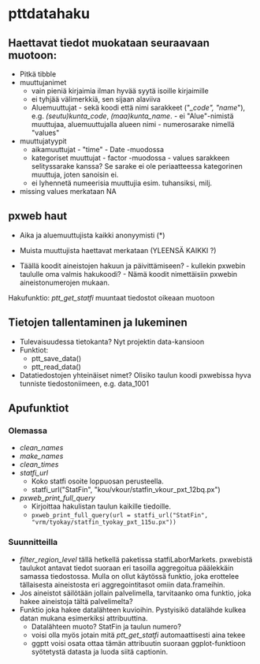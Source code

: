 
# pttdatahaku

<!-- badges: start -->
<!-- badges: end -->


## Haettavat tiedot muokataan seuraavaan muotoon:

 - Pitkä tibble
 - muuttujanimet
     - vain pieniä kirjaimia ilman hyvää syytä isoille kirjaimille
     - ei tyhjää välimerkkiä, sen sijaan alaviiva
     - Aluemuuttujat
            - sekä koodi että nimi sarakkeet ("*_code", "*_name_"), e.g. _(seutu)kunta_code_, _(maa)kunta_name_. 
            - ei "Alue"-nimistä muuttujaa, aluemuuttujalla alueen nimi
            - numerosarake nimellä "values"
  - muuttujatyypit
      - aikamuuttujat
            - "time"
            - Date -muodossa
      - kategoriset muuttujat
            - factor -muodossa
            - values sarakkeen selityssarake kanssa? Se sarake ei ole periaatteessa kategorinen muuttuja, joten sanoisin ei.
      - ei lyhennetä numeerisia muuttujia esim. tuhansiksi, milj. 
  - missing values merkataan NA


## pxweb haut

- Aika ja aluemuuttujista kaikki anonyymisti (*)
- Muista muuttujista haettavat merkataan (YLEENSÄ KAIKKI ?)

- Täällä koodit aineistojen hakuun ja päivittämiseen?
      - kullekin pxwebin taululle oma valmis hakukoodi?
      - Nämä koodit nimettäisiin pxwebin aineistonumerojen mukaan.
        
Hakufunktio:
  *ptt_get_statfi* muuntaat tiedostot oikeaan muotoon
  
## Tietojen tallentaminen ja lukeminen

- Tulevaisuudessa tietokanta? Nyt projektin data-kansioon
- Funktiot:
   - ptt_save_data()
   - ptt_read_data()
- Datatiedostojen yhteinäiset nimet? Olisiko taulun koodi pxwebissa hyva tunniste tiedostoniimeen, e.g. data_1001



        
## Apufunktiot
  ### Olemassa
   - *clean_names*
   - *make_names*
   - *clean_times*
   - *statfi_url* 
      - Koko statfi osoite loppuosan perusteella.
      - statfi_url("StatFin", "kou/vkour/statfin_vkour_pxt_12bq.px")
   - *pxweb_print_full_query* 
      - Kirjoittaa hakulistan taulun kaikille tiedoille.
      - `pxweb_print_full_query(url = statfi_url("StatFin", "vrm/tyokay/statfin_tyokay_pxt_115u.px"))`
  ### Suunnitteilla
   - *filter_region_level* tällä hetkellä paketissa statfiLaborMarkets. pxwebistä taulukot antavat tiedot suoraan eri tasoilla aggregoitua päälekkäin samassa tiedostossa. Mulla on ollut käytössä funktio, joka erottelee tällaisesta aineistosta eri aggregointitasot omiin data.frameihin. 
   - Jos aineistot säilötään jollain palvelimella, tarvitaanko oma funktio, joka hakee aineistoja tältä palvelimelta?
   - Funktio joka hakee datalähteen kuvioihin. Pystyisikö datalähde kulkea datan mukana esimerkiksi attribuuttina. 
        - Datalähteen muoto? StatFin ja taulun numero?
        - voisi olla myös jotain mitä *ptt_get_statfi* automaattisesti aina tekee
        - ggptt voisi osata ottaa tämän attribuutin suoraan ggplot-funktioon syötetystä datasta ja luoda siitä captionin. 
